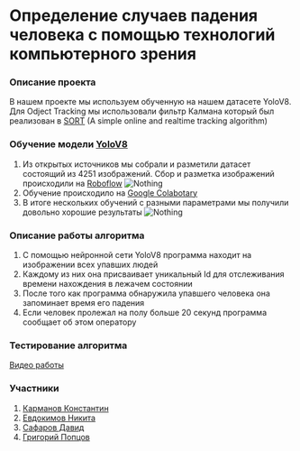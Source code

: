Определение случаев падения человека с помощью технологий компьютерного зрения
=====
### Описание проекта
В нашем проекте мы используем обученную на нашем датасете YoloV8. Для Odject Tracking мы использовали фильтр Калмана который был реализован в [SORT](https://github.com/abewley/sort) (A simple online and realtime tracking algorithm)


### Обучение модели [YoloV8](https://docs.ultralytics.com/)
  1) Из открытых источников мы собрали и разметили датасет состоящий из 4251 изображений. Сбор и разметка изображений происходили на [Roboflow](https://app.roboflow.com)
     ![Nothing](https://cdn.discordapp.com/attachments/1041715072705245236/1174243273787838464/image.png?ex=6566e244&is=65546d44&hm=50f410efc2d2d83541ece257e8f3765c830de9c5fbabb6ef98c892e2c94a2459&)
  2) Обучение происходило на [Google Colabotary](https://colab.google/)
  3) В итоге нескольких обучений с разными параметрами мы получили довольно хорошие результаты 
  ![Nothing](https://cdn.discordapp.com/attachments/1041715072705245236/1174231772989497384/image.png?ex=6566d78e&is=6554628e&hm=8fb239d19de23f2739e68da4f28e72b55ba0c253f8c70d547b998aba6302a1da&)


### Описание работы алгоритма
  1) С помощью нейронной сети YoloV8 программа находит на изображении всех упавших людей
  2) Каждому из них она присваивает уникальный Id для отслеживания времени нахождения в лежачем состоянии
  3) После того как программа обнаружила упавшего человека она запоминает время его падения
  4) Если человек пролежал на полу больше 20 секунд программа сообщает об этом оператору


### Тестирование алгоритма
  [Видео работы](https://www.youtube.com/watch?v=dQw4w9WgXcQ)

### Участники
  1) [Карманов Константин](https://t.me/kostyaka)
  2) [Евдокимов Никита](https://t.me/A102102102102)
  3) [Сафаров Давид](https://t.me/davsf)
  4) [Григорий Попцов](https://t.me/PopcovGrogrij)
